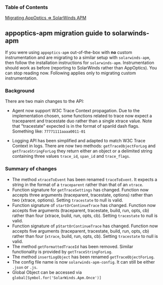 
### Table of Contents
[Migrating AppOptics => SolarWinds APM](#aotosw)<br>

<a name="aotosw"></a>

## appoptics-apm migration guide to solarwinds-apm

If you were using `appoptics-apm` out-of-the-box with **no** custom instrumentation and are migrating to a similar setup with `solarwinds-apm`, then follow the installation instructions for `solarwinds-apm`. Instrumentation should work as before (reporting to SolarWinds rather than AppOptics). You can stop reading now. Following applies only to migrating custom instrumentation.

### Background

There are two main changes to the API:

- Agent now support W3C Trace Context propagation. Due to the implementation chosen, some functions related to trace now expect a traceparent and tracestate duo rather than a single xtrace value. Note that "tracestate" expected is in the format of spanId dash flags. Something like: `77771111aaaa0011-01`

- Logging API has been simplified and adapted to match W3C Trace Context in logs. There are now two methods: `getTraceObjectForLog` and `getTraceStringForLog` they return either an object or a delimited string containing three values `trace_id`, `span_id` and `trace_flags`.

### Summary of changes

- The method `xtraceToEvent` has been renamed `traceToEvent`. It expects a string in the format of a `traceparent` rather than that of an `xtrace`.
- Function signature for `getTraceSettings` has changed. Function now accepts three arguments (traceparent, tracestate, options) rather than two (xtrace, options). Setting `tracestate` to null is valid.
- Function signature of `startOrContinueTrace` has changed. Function now accepts five arguments (traceparent, tracestate, build, run, opts, cb) rather than four (xtrace, build, run, opts, cb). Setting `tracestate` to null is valid.
- Function signature of `pStartOrContinueTrace` has changed. Function now accepts five arguments (traceparent, tracestate, build, run, opts, cb) rather than four (`xtrace`, build, run, opts, cb). Setting `tracestate` to null is valid.
- The method `getFormattedTraceId` has been removed. Similar functionality is provided by `getTraceStringForLog`.
- The method `insertLogObject` has been renamed `getTraceObjectForLog`.
- The config file name is now `solarwinds-apm-config`. It can still be either `.json` or `.js`.
- Global Object can be accessed via `global[Symbol.for('SolarWinds.Apm.Once')]`

